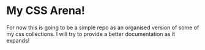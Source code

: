 # My CSS Arena!

For now this is going to be a simple repo as an organised version of some of my css collections. I will try to provide a better documentation as it expands! 